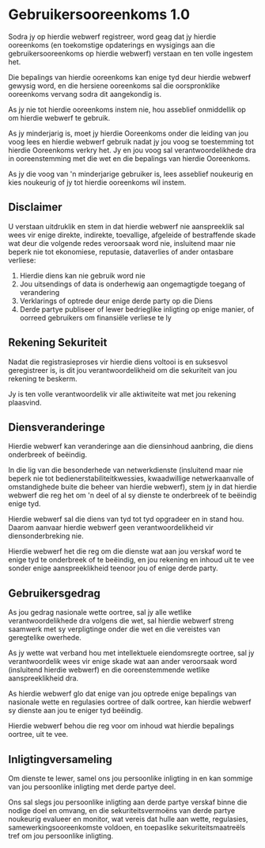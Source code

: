 # Gebruikersooreenkoms 1.0

Sodra jy op hierdie webwerf registreer, word geag dat jy hierdie ooreenkoms (en toekomstige opdaterings en wysigings aan die gebruikersooreenkoms op hierdie webwerf) verstaan en ten volle ingestem het.

Die bepalings van hierdie ooreenkoms kan enige tyd deur hierdie webwerf gewysig word, en die hersiene ooreenkoms sal die oorspronklike ooreenkoms vervang sodra dit aangekondig is.

As jy nie tot hierdie ooreenkoms instem nie, hou asseblief onmiddellik op om hierdie webwerf te gebruik.

As jy minderjarig is, moet jy hierdie Ooreenkoms onder die leiding van jou voog lees en hierdie webwerf gebruik nadat jy jou voog se toestemming tot hierdie Ooreenkoms verkry het. Jy en jou voog sal verantwoordelikhede dra in ooreenstemming met die wet en die bepalings van hierdie Ooreenkoms.

As jy die voog van 'n minderjarige gebruiker is, lees asseblief noukeurig en kies noukeurig of jy tot hierdie ooreenkoms wil instem.

## Disclaimer

U verstaan uitdruklik en stem in dat hierdie webwerf nie aanspreeklik sal wees vir enige direkte, indirekte, toevallige, afgeleide of bestraffende skade wat deur die volgende redes veroorsaak word nie, insluitend maar nie beperk nie tot ekonomiese, reputasie, dataverlies of ander ontasbare verliese:

1. Hierdie diens kan nie gebruik word nie
1. Jou uitsendings of data is onderhewig aan ongemagtigde toegang of verandering
1. Verklarings of optrede deur enige derde party op die Diens
1. Derde partye publiseer of lewer bedrieglike inligting op enige manier, of oorreed gebruikers om finansiële verliese te ly

## Rekening Sekuriteit

Nadat die registrasieproses vir hierdie diens voltooi is en suksesvol geregistreer is, is dit jou verantwoordelikheid om die sekuriteit van jou rekening te beskerm.

Jy is ten volle verantwoordelik vir alle aktiwiteite wat met jou rekening plaasvind.

## Diensveranderinge

Hierdie webwerf kan veranderinge aan die diensinhoud aanbring, die diens onderbreek of beëindig.

In die lig van die besonderhede van netwerkdienste (insluitend maar nie beperk nie tot bedienerstabiliteitkwessies, kwaadwillige netwerkaanvalle of omstandighede buite die beheer van hierdie webwerf), stem jy in dat hierdie webwerf die reg het om 'n deel of al sy dienste te onderbreek of te beëindig enige tyd.

Hierdie webwerf sal die diens van tyd tot tyd opgradeer en in stand hou. Daarom aanvaar hierdie webwerf geen verantwoordelikheid vir diensonderbreking nie.

Hierdie webwerf het die reg om die dienste wat aan jou verskaf word te enige tyd te onderbreek of te beëindig, en jou rekening en inhoud uit te vee sonder enige aanspreeklikheid teenoor jou of enige derde party.

## Gebruikersgedrag

As jou gedrag nasionale wette oortree, sal jy alle wetlike verantwoordelikhede dra volgens die wet, sal hierdie webwerf streng saamwerk met sy verpligtinge onder die wet en die vereistes van geregtelike owerhede.

As jy wette wat verband hou met intellektuele eiendomsregte oortree, sal jy verantwoordelik wees vir enige skade wat aan ander veroorsaak word (insluitend hierdie webwerf) en die ooreenstemmende wetlike aanspreeklikheid dra.

As hierdie webwerf glo dat enige van jou optrede enige bepalings van nasionale wette en regulasies oortree of dalk oortree, kan hierdie webwerf sy dienste aan jou te eniger tyd beëindig.

Hierdie webwerf behou die reg voor om inhoud wat hierdie bepalings oortree, uit te vee.

## Inligtingversameling

Om dienste te lewer, samel ons jou persoonlike inligting in en kan sommige van jou persoonlike inligting met derde partye deel.

Ons sal slegs jou persoonlike inligting aan derde partye verskaf binne die nodige doel en omvang, en die sekuriteitsvermoëns van derde partye noukeurig evalueer en monitor, wat vereis dat hulle aan wette, regulasies, samewerkingsooreenkomste voldoen, en toepaslike sekuriteitsmaatreëls tref om jou persoonlike inligting.